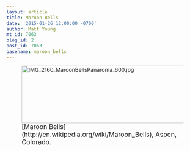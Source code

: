 ```yaml
---
layout: article
title: Maroon Bells
date: '2015-01-26 12:00:00 -0700'
author: Matt Young
mt_id: 7063
blog_id: 2
post_id: 7063
basename: maroon_bells
---
```

<figure>
<img src="http://pandasthumb.org/archives/2015/01/22/IMG_2160_MaroonBellsPanaroma_600.jpg" alt="IMG_2160_MaroonBellsPanaroma_600.jpg" width="600" height="151" />
<figcaption markdown="span">
<big>[Maroon Bells](http://en.wikipedia.org/wiki/Maroon_Bells), Aspen, Colorado.</big>

</figcaption>
</figure>
